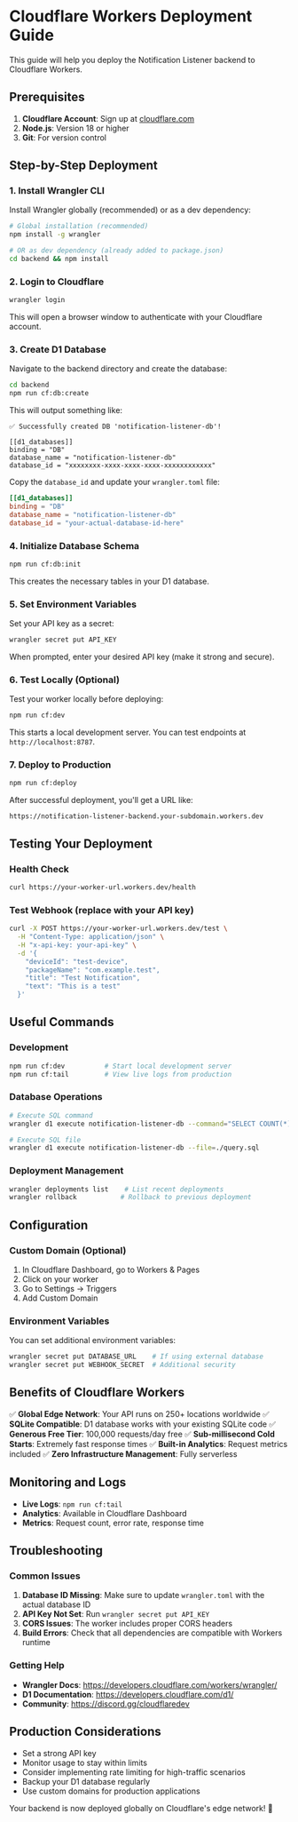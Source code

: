 # Cloudflare Workers Deployment Guide

This guide will help you deploy the Notification Listener backend to Cloudflare Workers.

## Prerequisites

1. **Cloudflare Account**: Sign up at [cloudflare.com](https://cloudflare.com)
2. **Node.js**: Version 18 or higher
3. **Git**: For version control

## Step-by-Step Deployment

### 1. Install Wrangler CLI

Install Wrangler globally (recommended) or as a dev dependency:

```bash
# Global installation (recommended)
npm install -g wrangler

# OR as dev dependency (already added to package.json)
cd backend && npm install
```

### 2. Login to Cloudflare

```bash
wrangler login
```

This will open a browser window to authenticate with your Cloudflare account.

### 3. Create D1 Database

Navigate to the backend directory and create the database:

```bash
cd backend
npm run cf:db:create
```

This will output something like:
```
✅ Successfully created DB 'notification-listener-db'!

[[d1_databases]]
binding = "DB"
database_name = "notification-listener-db"
database_id = "xxxxxxxx-xxxx-xxxx-xxxx-xxxxxxxxxxxx"
```

Copy the `database_id` and update your `wrangler.toml` file:

```toml
[[d1_databases]]
binding = "DB"
database_name = "notification-listener-db"
database_id = "your-actual-database-id-here"
```

### 4. Initialize Database Schema

```bash
npm run cf:db:init
```

This creates the necessary tables in your D1 database.

### 5. Set Environment Variables

Set your API key as a secret:

```bash
wrangler secret put API_KEY
```

When prompted, enter your desired API key (make it strong and secure).

### 6. Test Locally (Optional)

Test your worker locally before deploying:

```bash
npm run cf:dev
```

This starts a local development server. You can test endpoints at `http://localhost:8787`.

### 7. Deploy to Production

```bash
npm run cf:deploy
```

After successful deployment, you'll get a URL like:
```
https://notification-listener-backend.your-subdomain.workers.dev
```

## Testing Your Deployment

### Health Check
```bash
curl https://your-worker-url.workers.dev/health
```

### Test Webhook (replace with your API key)
```bash
curl -X POST https://your-worker-url.workers.dev/test \
  -H "Content-Type: application/json" \
  -H "x-api-key: your-api-key" \
  -d '{
    "deviceId": "test-device",
    "packageName": "com.example.test",
    "title": "Test Notification",
    "text": "This is a test"
  }'
```

## Useful Commands

### Development
```bash
npm run cf:dev          # Start local development server
npm run cf:tail         # View live logs from production
```

### Database Operations
```bash
# Execute SQL command
wrangler d1 execute notification-listener-db --command="SELECT COUNT(*) FROM notifications"

# Execute SQL file
wrangler d1 execute notification-listener-db --file=./query.sql
```

### Deployment Management
```bash
wrangler deployments list    # List recent deployments
wrangler rollback           # Rollback to previous deployment
```

## Configuration

### Custom Domain (Optional)

1. In Cloudflare Dashboard, go to Workers & Pages
2. Click on your worker
3. Go to Settings → Triggers
4. Add Custom Domain

### Environment Variables

You can set additional environment variables:

```bash
wrangler secret put DATABASE_URL    # If using external database
wrangler secret put WEBHOOK_SECRET  # Additional security
```

## Benefits of Cloudflare Workers

✅ **Global Edge Network**: Your API runs on 250+ locations worldwide
✅ **SQLite Compatible**: D1 database works with your existing SQLite code
✅ **Generous Free Tier**: 100,000 requests/day free
✅ **Sub-millisecond Cold Starts**: Extremely fast response times
✅ **Built-in Analytics**: Request metrics included
✅ **Zero Infrastructure Management**: Fully serverless

## Monitoring and Logs

- **Live Logs**: `npm run cf:tail`
- **Analytics**: Available in Cloudflare Dashboard
- **Metrics**: Request count, error rate, response time

## Troubleshooting

### Common Issues

1. **Database ID Missing**: Make sure to update `wrangler.toml` with the actual database ID
2. **API Key Not Set**: Run `wrangler secret put API_KEY`
3. **CORS Issues**: The worker includes proper CORS headers
4. **Build Errors**: Check that all dependencies are compatible with Workers runtime

### Getting Help

- **Wrangler Docs**: https://developers.cloudflare.com/workers/wrangler/
- **D1 Documentation**: https://developers.cloudflare.com/d1/
- **Community**: https://discord.gg/cloudflaredev

## Production Considerations

- Set a strong API key
- Monitor usage to stay within limits
- Consider implementing rate limiting for high-traffic scenarios
- Backup your D1 database regularly
- Use custom domains for production applications

Your backend is now deployed globally on Cloudflare's edge network! 🚀
